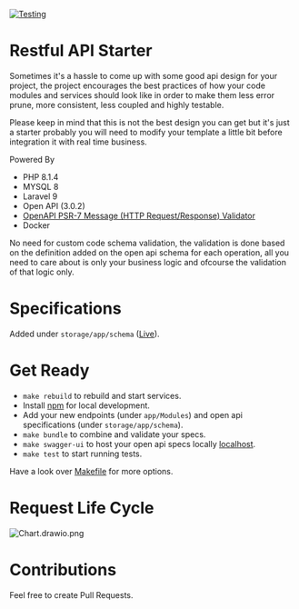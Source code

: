 [![Testing](https://github.com/omarfawzi/Restful-API-Starter/actions/workflows/tests.yml/badge.svg)](https://github.com/omarfawzi/Restful-API-Starter/actions/workflows/tests.yml)

# Restful API Starter

Sometimes it's a hassle to come up with some good api design for your project, the project encourages the best practices of how your code modules and services should look like in order to make them less error prune, more consistent, less coupled and highly testable.


Please keep in mind that this is not the best design you can get but it's just a starter probably you will need to modify your template a little bit before integration it with real time business.

Powered By
- PHP 8.1.4
- MYSQL 8
- Laravel 9
- Open API (3.0.2)
- [OpenAPI PSR-7 Message (HTTP Request/Response) Validator](https://github.com/thephpleague/openapi-psr7-validator)
- Docker

No need for custom code schema validation, the validation is done based on the definition added on the open api schema for each operation, all you need to care about is only your business logic and ofcourse the validation of that logic only. 

# Specifications 

Added under `storage/app/schema` ([Live](https://omarfawzi.github.io/Restful-API-Starter/)).

# Get Ready
- `make rebuild` to rebuild and start services.
- Install [npm](https://nodejs.org/en/download) for local development.
- Add your new endpoints (under `app/Modules`) and open api specifications (under `storage/app/schema`).
- `make bundle` to combine and validate your specs.
- `make swagger-ui` to host your open api specs locally [localhost](http://localhost:8081).
- `make test` to start running tests.

Have a look over [Makefile](https://github.com/omarfawzi/Restful-API-Starter/blob/main/Makefile) for more options.

# Request Life Cycle

![Chart.drawio.png](https://github.com/omarfawzi/Restful-API-Starter/blob/main/Chart.png)

# Contributions

Feel free to create Pull Requests.
